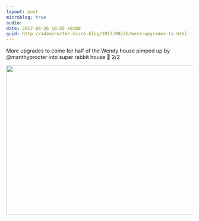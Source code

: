 ```yaml
---
layout: post
microblog: true
audio: 
date: 2017-08-26 10:55 +0100
guid: http://adamprocter.micro.blog/2017/08/26/more-upgrades-to.html
---
```

More upgrades to come for half of the Wendy house  pimped up by @manthyprocter into super rabbit house 🐰 2/2

<img src="http://discursive.adamprocter.co.uk/uploads/2017/674388d412.jpg" width="600" height="401" />
